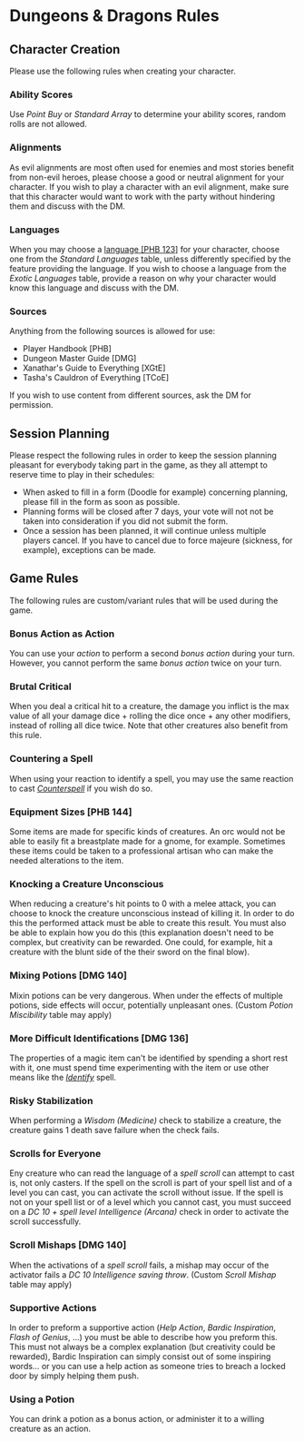 # Dungeons & Dragons Rules

## Character Creation
Please use the following rules when creating your character.

### Ability Scores
Use *Point Buy* or *Standard Array* to determine your ability scores, random rolls are not allowed.

### Alignments
As evil alignments are most often used for enemies and most stories benefit from non-evil heroes, please choose a good or neutral alignment for your character. If you wish to play a character with an evil alignment, make sure that this character would want to work with the party without hindering them and discuss with the DM.

### Languages
When you may choose a [language [PHB 123]](https://5thsrd.org/character/languages/) for your character, choose one from the *Standard Languages* table, unless differently specified by the feature providing the language. If you wish to choose a language from the *Exotic Languages* table, provide a reason on why your character would know this language and discuss with the DM.

### Sources
Anything from the following sources is allowed for use:
- Player Handbook [PHB]
- Dungeon Master Guide [DMG]
- Xanathar's Guide to Everything [XGtE]
- Tasha's Cauldron of Everything [TCoE]

If you wish to use content from different sources, ask the DM for permission. 

## Session Planning
Please respect the following rules in order to keep the session planning pleasant for everybody taking part in the game, as they all attempt to reserve time to play in their schedules:
- When asked to fill in a form (Doodle for example) concerning planning, please fill in the form as soon as possible.
- Planning forms will be closed after 7 days, your vote will not not be taken into consideration if you did not submit the form.
- Once a session has been planned, it will continue unless multiple players cancel. If you have to cancel due to force majeure (sickness, for example), exceptions can be made.

<div class="page" />

## Game Rules
The following rules are custom/variant rules that will be used during the game.

### Bonus Action as Action
You can use your *action* to perform a second *bonus action* during your turn. However, you cannot perform the same *bonus action* twice on your turn.

### Brutal Critical
When you deal a critical hit to a creature, the damage you inflict is the max value of all your damage dice + rolling the dice once + any other modifiers, instead of rolling all dice twice. Note that other creatures also benefit from this rule.

### Countering a Spell
When using your reaction to identify a spell, you may use the same reaction to cast [*Counterspell*](https://roll20.net/compendium/dnd5e/Counterspell#content) if you wish do so.

### Equipment Sizes [PHB 144]
Some items are made for specific kinds of creatures. An orc would not be able to easily fit a breastplate made for a gnome, for example. Sometimes these items could be taken to a professional artisan who can make the needed alterations to the item.
 
### Knocking a Creature Unconscious
When reducing a creature's hit points to 0 with a melee attack, you can choose to knock the creature unconscious instead of killing it. In order to do this the performed attack must be able to create this result. You must also be able to explain how you do this (this explanation doesn't need to be complex, but creativity can be rewarded. One could, for example, hit a creature with the blunt side of the their sword on the final blow).

### Mixing Potions [DMG 140]
Mixin potions can be very dangerous. When under the effects of multiple potions, side effects will occur, potentially unpleasant ones. (Custom *Potion Miscibility* table may apply)

### More Difficult Identifications [DMG 136]
The properties of a magic item can't be identified by spending a short rest with it, one must spend time experimenting with the item or use other means like the [*Identify*](https://roll20.net/compendium/dnd5e/Identify#content) spell.

### Risky Stabilization
When performing a *Wisdom (Medicine)* check to stabilize a creature, the creature gains 1 death save failure when the check fails.

### Scrolls for Everyone
Eny creature who can read the language of a *spell scroll* can attempt to cast is, not only casters. If the spell on the scroll is part of your spell list and of a level you can cast, you can activate the scroll without issue. If the spell is not on your spell list or of a level which you cannot cast, you must succeed on a *DC 10 + spell level Intelligence (Arcana)* check in order to activate the scroll successfully. 

### Scroll Mishaps [DMG 140]
When the activations of a *spell scroll* fails, a mishap may occur of the activator fails a *DC 10 Intelligence saving throw*. (Custom *Scroll Mishap* table may apply)

### Supportive Actions
In order to preform a supportive action (*Help Action*, *Bardic Inspiration*, *Flash of Genius*, …) you must be able to describe how you preform this. This must not always be a complex explanation (but creativity could be rewarded), Bardic Inspiration can simply consist out of some inspiring words… or you can use a help action as someone tries to breach a locked door by simply helping them push.

### Using a Potion
You can drink a potion as a bonus action, or administer it to a willing creature as an action.
